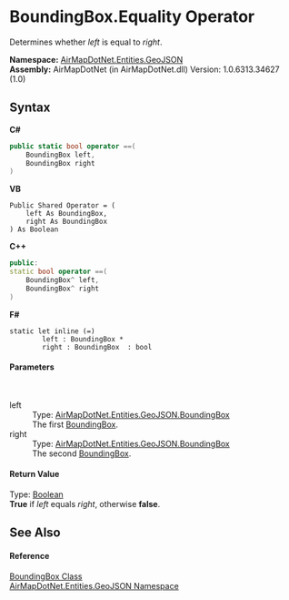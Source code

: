 # BoundingBox.Equality Operator 
 

Determines whether *left* is equal to *right*.

**Namespace:**&nbsp;<a href="1d543ca6-8481-5d96-aca1-a1b2d108871c">AirMapDotNet.Entities.GeoJSON</a><br />**Assembly:**&nbsp;AirMapDotNet (in AirMapDotNet.dll) Version: 1.0.6313.34627 (1.0)

## Syntax

**C#**<br />
``` C#
public static bool operator ==(
	BoundingBox left,
	BoundingBox right
)
```

**VB**<br />
``` VB
Public Shared Operator = ( 
	left As BoundingBox,
	right As BoundingBox
) As Boolean
```

**C++**<br />
``` C++
public:
static bool operator ==(
	BoundingBox^ left, 
	BoundingBox^ right
)
```

**F#**<br />
``` F#
static let inline (=)
        left : BoundingBox * 
        right : BoundingBox  : bool
```


#### Parameters
&nbsp;<dl><dt>left</dt><dd>Type: <a href="20ac6f55-39e2-3a96-2d6d-ebf660bc398a">AirMapDotNet.Entities.GeoJSON.BoundingBox</a><br />The first <a href="20ac6f55-39e2-3a96-2d6d-ebf660bc398a">BoundingBox</a>.</dd><dt>right</dt><dd>Type: <a href="20ac6f55-39e2-3a96-2d6d-ebf660bc398a">AirMapDotNet.Entities.GeoJSON.BoundingBox</a><br />The second <a href="20ac6f55-39e2-3a96-2d6d-ebf660bc398a">BoundingBox</a>.</dd></dl>

#### Return Value
Type: <a href="http://msdn2.microsoft.com/en-us/library/a28wyd50" target="_blank">Boolean</a><br /><b>True</b> if *left* equals *right*, otherwise <b>false</b>.

## See Also


#### Reference
<a href="20ac6f55-39e2-3a96-2d6d-ebf660bc398a">BoundingBox Class</a><br /><a href="1d543ca6-8481-5d96-aca1-a1b2d108871c">AirMapDotNet.Entities.GeoJSON Namespace</a><br />